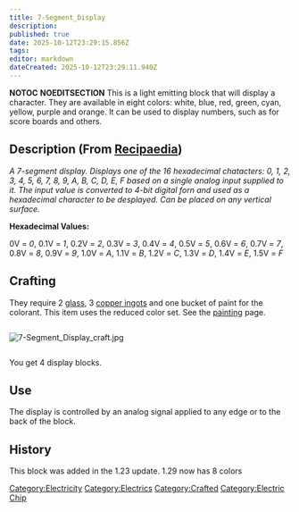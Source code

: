 ```yaml
---
title: 7-Segment_Display
description: 
published: true
date: 2025-10-12T23:29:15.856Z
tags: 
editor: markdown
dateCreated: 2025-10-12T23:29:11.940Z
---
```


__NOTOC__ __NOEDITSECTION__ This is a light emitting block that
will display a character. They are available in eight colors: white,
blue, red, green, cyan, yellow, purple and orange. It can be used to
display numbers, such as for score boards and others.

## Description (From [Recipaedia](.. "wikilink"))

*A 7-segment display. Displays one of the 16 hexadecimal chatacters: 0,
1, 2, 3, 4, 5, 6, 7, 8, 9, A, B, C, D, E, F based on a single analog
input supplied to it. The input value is converted to 4-bit digital forn
and used as a hexadecimal character to be desplayed. Can be placed on
any vertical surface.*

**Hexadecimal Values:**

0V = *0*, 0.1V = *1*, 0.2V = *2*, 0.3V = *3*, 0.4V = *4*, 0.5V = *5*,
0.6V = *6*, 0.7V = *7*, 0.8V = *8*, 0.9V = *9*, 1.0V = *A*, 1.1V = *B*,
1.2V = *C*, 1.3V = *D*, 1.4V = *E*, 1.5V = *F*

## Crafting

They require 2 [glass](glass "wikilink"), 3 [copper
ingots](Copper_Ingot "wikilink") and one bucket of paint for the
colorant. This item uses the reduced color set. See the
[painting](painting "wikilink") page.

<div style="overflow: hidden">

![7-Segment_Display_craft.jpg](7-Segment_Display_craft.jpg
"7-Segment_Display_craft.jpg")

</div>

You get 4 display blocks.

## Use

The display is controlled by an analog signal applied to any edge or to
the back of the block.

## History 

This block was added in the 1.23 update. 1.29 now has 8 colors

[Category:Electricity](Category:Electricity "wikilink")
[Category:Electrics](Category:Electrics "wikilink")
[Category:Crafted](Category:Crafted "wikilink") [Category:Electric
Chip](Category:Electric_Chip "wikilink")